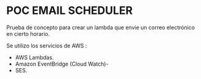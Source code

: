 # POC  EMAIL SCHEDULER

Prueba de concepto para crear un lambda que envie un correo electrónico en cierto horario.

Se utilizo los servicios de AWS :

* AWS Lambdas.
* Amazon EventBridge (Cloud Watch)-
* SES.

